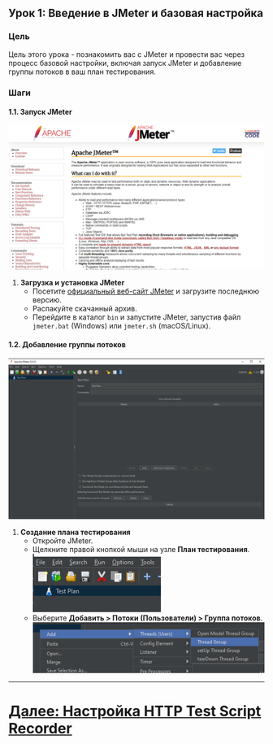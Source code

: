 ## Урок 1: Введение в JMeter и базовая настройка

### Цель
Цель этого урока - познакомить вас с JMeter и провести вас через процесс базовой настройки, включая запуск JMeter и добавление группы потоков в ваш план тестирования.

### Шаги

#### 1.1. Запуск JMeter
![jmeter-site.png](../../../srcs/jmeter/site.png)
1. **Загрузка и установка JMeter**
   - Посетите [официальный веб-сайт JMeter](https://jmeter.apache.org/download_jmeter.cgi) и загрузите последнюю версию.
   - Распакуйте скачанный архив.
   - Перейдите в каталог `bin` и запустите JMeter, запустив файл `jmeter.bat` (Windows) или `jmeter.sh` (macOS/Linux).

#### 1.2. Добавление группы потоков
![interface.png](../../../srcs/jmeter/interface.png)
1. **Создание плана тестирования**
   - Откройте JMeter.
   - Щелкните правой кнопкой мыши на узле **План тестирования**.
     <br>![test-plan.png](../../../srcs/jmeter/test-plan.png)
   - Выберите **Добавить > Потоки (Пользователи) > Группа потоков**.
     <br>![test-plan.png](../../../srcs/jmeter/thread-group.png)
---    
# [Далее: Настройка HTTP Test Script Recorder](setting-up-http-test-script-recorder.md)